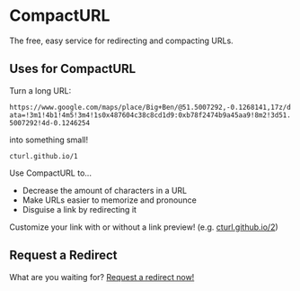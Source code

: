 # CompactURL

The free, easy service for redirecting and compacting URLs.

## Uses for CompactURL

Turn a long URL:

`https://www.google.com/maps/place/Big+Ben/@51.5007292,-0.1268141,17z/data=!3m1!4b1!4m5!3m4!1s0x487604c38c8cd1d9:0xb78f2474b9a45aa9!8m2!3d51.5007292!4d-0.1246254`

into something small!

`cturl.github.io/1`

Use CompactURL to...

* Decrease the amount of characters in a URL
* Make URLs easier to memorize and pronounce
* Disguise a link by redirecting it

Customize your link with or without a link preview! (e.g. [cturl.github.io/2](https://cturl.github.io/2))

## Request a Redirect

What are you waiting for? [Request a redirect now!](https://cturl.github.io/request/)
